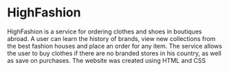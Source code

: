 # HighFashion
HighFashion is a service for ordering clothes and shoes in boutiques abroad. 
A user can learn the history of brands, view new collections from the best fashion houses and place an order for any item. 
The service allows the user to buy clothes if there are no branded stores in his country, as well as save on purchases. 
The website was created using HTML and CSS
